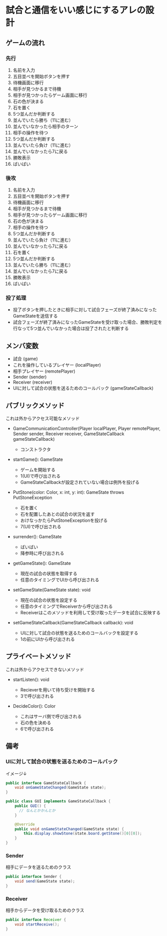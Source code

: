 # 試合と通信をいい感じにするアレの設計

## ゲームの流れ

### 先行

1. 名前を入力
2. 五目並べを開始ボタンを押す
3. 待機画面に移行
4. 相手が見つかるまで待機
5. 相手が見つかったらゲーム画面に移行
6. 石の色が決まる
7. 石を置く
8. 5つ並んだか判断する
  1. 並んでいたら勝ち（11に進む）
  2. 並んでいなかったら相手のターン
9. 相手の操作を待つ
10. 5つ並んだか判断する
  1. 並んでいたら負け（11に進む）
  2. 並んでいなかったら7に戻る
11. 勝敗表示
12. ばいばい

### 後攻

1. 名前を入力
2. 五目並べを開始ボタンを押す
3. 待機画面に移行
4. 相手が見つかるまで待機
5. 相手が見つかったらゲーム画面に移行
6. 石の色が決まる
7. 相手の操作を待つ
8. 5つ並んだか判断する
  1. 並んでいたら負け（11に進む）
  2. 並んでいなかったら7に戻る
9. 石を置く
10. 5つ並んだか判断する
  1. 並んでいたら勝ち（11に進む）
  2. 並んでいなかったら7に戻る
11. 勝敗表示
12. ばいばい

### 投了処理

- 投了ボタンを押したときに相手に対して試合フェーズが終了済みになったGameStateを送信する
- 試合フェーズが終了済みになったGameStateを受け取った場合、勝敗判定を行なって5つ並んでいなかった場合は投了されたと判断する

## メンバ変数

- 試合 (game)
- これを操作しているプレイヤー (localPlayer)
- 相手プレイヤー (remotePlayer)
- Sender (sender)
- Receiver (receiver)
- UIに対して試合の状態を送るためのコールバック (gameStateCallback)

## パブリックメソッド

これは外からアクセス可能なメソッド

- GameCommunicationController(Player localPlayer, Player remotePlayer, Sender sender, Receiver receiver, GameStateCallback gameStateCallback)
  - コンストラクタ

- startGame(): GameState
  - ゲームを開始する
  - 1(UI)で呼び出される
  - GameStateCallbackが設定されていない場合は例外を投げる

- PutStone(color: Color, x: int, y: int): GameState throws PutStoneException
  - 石を置く
  - 石を配置したあとの試合の状況を返す
  - おけなっかたらPutStoneExceptionを投げる
  - 7(UI)で呼び出される

- surrender(): GameState
  - ばいばい
  - 降参時に呼び出される
  
- getGameState(): GameState
  - 現在の試合の状態を取得する
  - 任意のタイミングでUIから呼び出される

- setGameState(GameState state): void
  - 現在の試合の状態を設定する
  - 任意のタイミングでReceiverから呼び出される
  - Receiverはこのメソッドを利用して受け取ったデータを試合に反映する

- setGameStateCallback(GameStateCallback callback): void
  - UIに対して試合の状態を送るためのコールバックを設定する
  - 1の前にUIから呼び出される
  
## プライベートメソッド

これは外からアクセスできないメソッド

- startListen(): void
  - Recieverを用いて待ち受けを開始する
  - 3で呼び出される

- DecideColor(): Color
  - これはサーバ側で呼び出される
  - 石の色を決める
  - 6で呼び出される

## 備考

### UIに対して試合の状態を送るためのコールバック

イメージ↓

```java
public interface GameStateCallback {
    void onGameStateChanged(GameState state);
}

public class GUI implements GameStateCallback {
    public GUI() {
      // なんとかかんとか
    }

    @Override
    public void onGameStateChanged(GameState state) {
        this.display.showStone(state.board.getStone()[0][0]);
    }
}
```

### Sender

相手にデータを送るためのクラス

```java
public interface Sender {
    void send(GameState state);
}
```

### Receiver

相手からデータを受け取るためのクラス

```java
public interface Receiver {
    void startReceive();
}
```
